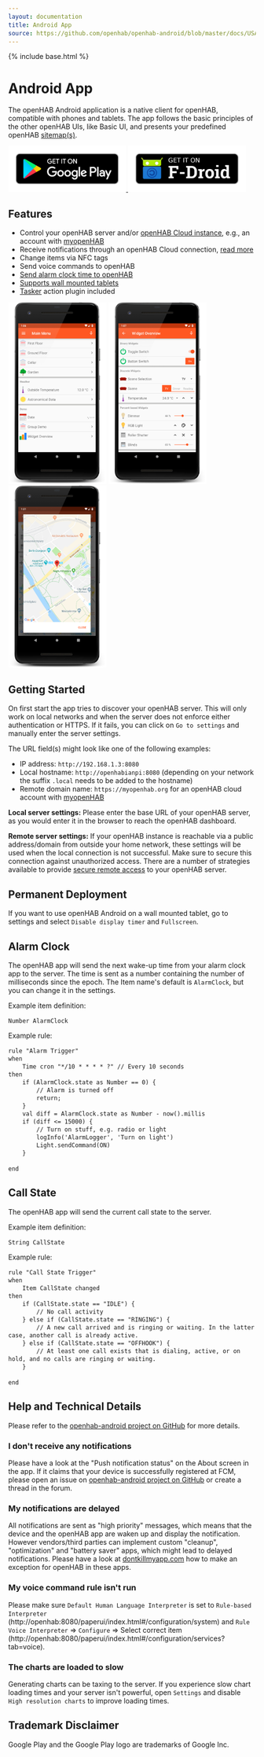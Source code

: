 ```yaml
---
layout: documentation
title: Android App
source: https://github.com/openhab/openhab-android/blob/master/docs/USAGE.md
---
```


{% include base.html %}

<!-- Attention authors: Do not edit directly. Please add your changes to the appropriate source repository -->

# Android App

The openHAB Android application is a native client for openHAB, compatible with phones and tablets.
The app follows the basic principles of the other openHAB UIs, like Basic UI, and presents your predefined openHAB [sitemap(s)](https://www.openhab.org/docs/configuration/sitemaps.html).

<a href="https://play.google.com/store/apps/details?id=org.openhab.habdroid">
  <img alt="Get it on Google Play" src="images/en_badge_web_generic.png" width="240px">
</a>
<a href="https://f-droid.org/app/org.openhab.habdroid">
  <img alt="Get it on F-Droid" src="images/get-it-on-fdroid.png" width="240px">
</a>

## Features

* Control your openHAB server and/or [openHAB Cloud instance](https://github.com/openhab/openhab-cloud), e.g., an account with [myopenHAB](http://www.myopenhab.org/)
* Receive notifications through an openHAB Cloud connection, [read more](https://www.openhab.org/docs/configuration/actions.html#cloud-notification-actions)
* Change items via NFC tags
* Send voice commands to openHAB
* [Send alarm clock time to openHAB](#alarm-clock)
* [Supports wall mounted tablets](#permanent-deployment)
* [Tasker](https://play.google.com/store/apps/details?id=net.dinglisch.android.taskerm) action plugin included

<div class="row">
  <img src="images/main-menu.png" alt="Demo Overview" width=200px> <img src="images/widget-overview.png" alt="Widget Overview" width=200px> <img src="images/maps.png" alt="Google Maps Widget" width=200px>
</div>

## Getting Started

On first start the app tries to discover your openHAB server.
This will only work on local networks and when the server does not enforce either authentication or HTTPS.
If it fails, you can click on `Go to settings` and manually enter the server settings.

The URL field(s) might look like one of the following examples:

* IP address: `http://192.168.1.3:8080`
* Local hostname: `http://openhabianpi:8080` (depending on your network the suffix `.local` needs to be added to the hostname)
* Remote domain name: `https://myopenhab.org` for an openHAB cloud account with [myopenHAB](http://www.myopenhab.org/)

**Local server settings:**
Please enter the base URL of your openHAB server, as you would enter it in the browser to reach the openHAB dashboard.

**Remote server settings:**
If your openHAB instance is reachable via a public address/domain from outside your home network, these settings will be used when the local connection is not successful.
Make sure to secure this connection against unauthorized access.
There are a number of strategies available to provide [secure remote access]({{base}}/installation/security.html) to your openHAB server.

## Permanent Deployment

If you want to use openHAB Android on a wall mounted tablet, go to settings and select `Disable display timer` and `Fullscreen`.

## Alarm Clock

The openHAB app will send the next wake-up time from your alarm clock app to the server.
The time is sent as a number containing the number of milliseconds since the epoch.
The Item name's default is `AlarmClock`, but you can change it in the settings.

Example item definition:
```
Number AlarmClock
```

Example rule:
```
rule "Alarm Trigger"
when
    Time cron "*/10 * * * * ?" // Every 10 seconds
then
    if (AlarmClock.state as Number == 0) {
        // Alarm is turned off
        return;
    }
    val diff = AlarmClock.state as Number - now().millis
    if (diff <= 15000) {
        // Turn on stuff, e.g. radio or light
        logInfo('AlarmLogger', 'Turn on light')
        Light.sendCommand(ON)
    }

end
```

## Call State

The openHAB app will send the current call state to the server.

Example item definition:
```
String CallState
```

Example rule:
```
rule "Call State Trigger"
when
    Item CallState changed
then
    if (CallState.state == "IDLE") {
        // No call activity
    } else if (CallState.state == "RINGING") {
        // A new call arrived and is ringing or waiting. In the latter case, another call is already active.
    } else if (CallState.state == "OFFHOOK") {
        // At least one call exists that is dialing, active, or on hold, and no calls are ringing or waiting.
    }

end
```

## Help and Technical Details

Please refer to the [openhab-android project on GitHub](https://github.com/openhab/openhab-android) for more details.

### I don't receive any notifications

Please have a look at the "Push notification status" on the About screen in the app.
If it claims that your device is successfully registered at FCM, please open an issue on [openhab-android project on GitHub](https://github.com/openhab/openhab-android) or create a thread in the forum.

### My notifications are delayed

All notifications are sent as "high priority" messages, which means that the device and the openHAB app are waken up and display the notification.
However vendors/third parties can implement custom "cleanup", "optimization" and "battery saver" apps, which might lead to delayed notifications.
Please have a look at [dontkillmyapp.com](https://dontkillmyapp.com/) how to make an exception for openHAB in these apps.

### My voice command rule isn't run

Please make sure `Default Human Language Interpreter` is set to `Rule-based Interpreter` (http://openhab:8080/paperui/index.html#/configuration/system) and `Rule Voice Interpreter` => `Configure` => Select correct item (http://openhab:8080/paperui/index.html#/configuration/services?tab=voice).

### The charts are loaded to slow

Generating charts can be taxing to the server.
If you experience slow chart loading times and your server isn't powerful, open `Settings` and disable `High resolution charts` to improve loading times.

## Trademark Disclaimer

Google Play and the Google Play logo are trademarks of Google Inc.
